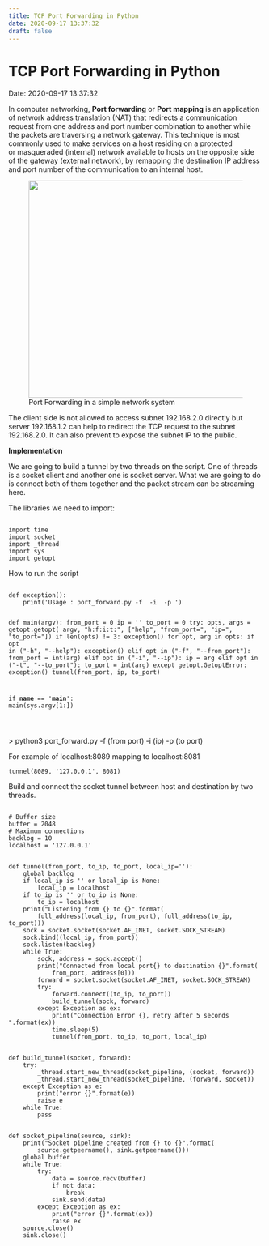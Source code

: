 ```yaml
---
title: TCP Port Forwarding in Python 
date: 2020-09-17 13:37:32 
draft: false
---
```

# TCP Port Forwarding in Python
Date: 2020-09-17 13:37:32

<!-- wp:paragraph -->
<p>In&nbsp;computer networking,&nbsp;<strong>Port forwarding</strong>&nbsp;or&nbsp;<strong>Port mapping</strong>&nbsp;is an application of network address translation (NAT) that redirects a communication request from one&nbsp;address&nbsp;and&nbsp;port number&nbsp;combination to another while the&nbsp;packets&nbsp;are traversing a network gateway. This technique is most commonly used to make services on a host residing on a protected or&nbsp;masqueraded&nbsp;(internal) network available to hosts on the opposite side of the gateway (external network), by remapping the destination IP address and port number of the communication to an internal host.</p>
<!-- /wp:paragraph -->

<!-- wp:paragraph -->
<p></p>
<!-- /wp:paragraph -->

<!-- wp:image {"id":145,"width":910,"height":429,"sizeSlug":"large"} -->
<figure class="wp-block-image size-large is-resized"><img src="https://whalefallnotes.blog/wp-content/uploads/2020/09/port-forwading-in-python.png?w=1021" alt="" class="wp-image-145" width="910" height="429" /><figcaption>Port Forwarding in a simple network system</figcaption></figure>
<!-- /wp:image -->

<!-- wp:paragraph -->
<p>The client side is not allowed to access subnet 192.168.2.0 directly but server 192.168.1.2 can help to redirect the TCP request to the subnet 192.168.2.0. It can also prevent to expose the subnet IP to the public.</p>
<!-- /wp:paragraph -->

<!-- wp:paragraph {"fontSize":"medium"} -->
<p class="has-medium-font-size"><strong>Implementation</strong></p>
<!-- /wp:paragraph -->

<!-- wp:paragraph -->
<p>We are going to build a tunnel by two threads on the script. One of threads is a socket client and another one is socket server. What we are going to do is connect both of them together and the packet stream can be streaming here.</p>
<!-- /wp:paragraph -->

<!-- wp:paragraph -->
<p>The libraries we need to import:</p>
<!-- /wp:paragraph -->

<!-- wp:jetpack/markdown {"source":"```python3\n\nimport time\nimport socket\nimport _thread\nimport sys\nimport getopt\n```\n"} -->
<div class="wp-block-jetpack-markdown"><pre><code class="language-python3">
import time
import socket
import _thread
import sys
import getopt
</code></pre>
</div>
<!-- /wp:jetpack/markdown -->

<!-- wp:paragraph -->
<p></p>
<!-- /wp:paragraph -->

<!-- wp:paragraph {"fontSize":"normal"} -->
<p class="has-normal-font-size">How to run the script</p>
<!-- /wp:paragraph -->

<!-- wp:jetpack/markdown {"source":"```python3\n\ndef exception():\n    print('Usage : port_forward.py -f  -i  -p ')\n\n\ndef main(argv):\n    from_port = 0\n    ip = ''\n    to_port = 0\n    try:\n        opts, args = getopt.getopt(\n            argv, \u0022h:f:i:t:\u0022, [\u0022help\u0022, \u0022from_port=\u0022, \u0022ip=\u0022, \u0022to_port=\u0022])\n        if len(opts) != 3:\n            exception()\n        for opt, arg in opts:\n            if opt in (\u0022-h\u0022, \u0022\u002d\u002dhelp\u0022):\n                exception()\n            elif opt in (\u0022-f\u0022, \u0022\u002d\u002dfrom_port\u0022):\n                from_port = int(arg)\n            elif opt in (\u0022-i\u0022, \u0022\u002d\u002dip\u0022):\n                ip = arg\n            elif opt in (\u0022-t\u0022, \u0022\u002d\u002dto_port\u0022):\n                to_port = int(arg)\n    except getopt.GetoptError:\n        exception()\n    tunnel(from_port, ip, to_port)\n\n\nif __name__ == '__main__':\n    main(sys.argv[1:])\n\n```"} -->
<div class="wp-block-jetpack-markdown"><pre><code class="language-python3">
def exception():
    print('Usage : port_forward.py -f  -i  -p ')


def main(argv):
    from_port = 0
    ip = ''
    to_port = 0
    try:
        opts, args = getopt.getopt(
            argv, &quot;h:f:i:t:&quot;, [&quot;help&quot;, &quot;from_port=&quot;, &quot;ip=&quot;, &quot;to_port=&quot;])
        if len(opts) != 3:
            exception()
        for opt, arg in opts:
            if opt in (&quot;-h&quot;, &quot;--help&quot;):
                exception()
            elif opt in (&quot;-f&quot;, &quot;--from_port&quot;):
                from_port = int(arg)
            elif opt in (&quot;-i&quot;, &quot;--ip&quot;):
                ip = arg
            elif opt in (&quot;-t&quot;, &quot;--to_port&quot;):
                to_port = int(arg)
    except getopt.GetoptError:
        exception()
    tunnel(from_port, ip, to_port)


if __name__ == '__main__':
    main(sys.argv[1:])

</code></pre>
</div>
<!-- /wp:jetpack/markdown -->

<!-- wp:jetpack/markdown {"source":"\u0026gt; python3 port_forward.py -f (from port)  -i (ip)  -p  (to port)"} -->
<div class="wp-block-jetpack-markdown"><p>&gt; python3 port_forward.py -f (from port)  -i (ip)  -p  (to port)</p>
</div>
<!-- /wp:jetpack/markdown -->

<!-- wp:paragraph -->
<p></p>
<!-- /wp:paragraph -->

<!-- wp:paragraph -->
<p>For example of localhost:8089 mapping to localhost:8081</p>
<!-- /wp:paragraph -->

<!-- wp:jetpack/markdown {"source":"```python3 \ntunnel(8089, '127.0.0.1', 8081)\n```"} -->
<div class="wp-block-jetpack-markdown"><pre><code class="language-python3">tunnel(8089, '127.0.0.1', 8081)
</code></pre>
</div>
<!-- /wp:jetpack/markdown -->

<!-- wp:paragraph -->
<p></p>
<!-- /wp:paragraph -->

<!-- wp:paragraph -->
<p>Build and connect the socket tunnel between host and destination by two threads.</p>
<!-- /wp:paragraph -->

<!-- wp:jetpack/markdown {"source":"```python3\n\n# Buffer size\nbuffer = 2048\n# Maximum connections\nbacklog = 10\nlocalhost = '127.0.0.1'\n```"} -->
<div class="wp-block-jetpack-markdown"><pre><code class="language-python3">
# Buffer size
buffer = 2048
# Maximum connections
backlog = 10
localhost = '127.0.0.1'
</code></pre>
</div>
<!-- /wp:jetpack/markdown -->

<!-- wp:jetpack/markdown {"source":"```python3\n\ndef tunnel(from_port, to_ip, to_port, local_ip=''):\n    global backlog\n    if local_ip is '' or local_ip is None:\n        local_ip = localhost\n    if to_ip is '' or to_ip is None:\n        to_ip = localhost\n    print(\u0022Listening from {} to {}\u0022.format(\n        full_address(local_ip, from_port), full_address(to_ip, to_port)))\n    sock = socket.socket(socket.AF_INET, socket.SOCK_STREAM)\n    sock.bind((local_ip, from_port))\n    sock.listen(backlog)\n    while True:\n        sock, address = sock.accept()\n        print(\u0022Connected from local port{} to destination {}\u0022.format(\n            from_port, address[0]))\n        forward = socket.socket(socket.AF_INET, socket.SOCK_STREAM)\n        try:\n            forward.connect((to_ip, to_port))\n            build_tunnel(sock, forward)\n        except Exception as ex:\n            print(\u0022Connection Error {}, retry after 5 seconds \u0022.format(ex))\n            time.sleep(5)\n            tunnel(from_port, to_ip, to_port, local_ip)\n```"} -->
<div class="wp-block-jetpack-markdown"><pre><code class="language-python3">
def tunnel(from_port, to_ip, to_port, local_ip=''):
    global backlog
    if local_ip is '' or local_ip is None:
        local_ip = localhost
    if to_ip is '' or to_ip is None:
        to_ip = localhost
    print(&quot;Listening from {} to {}&quot;.format(
        full_address(local_ip, from_port), full_address(to_ip, to_port)))
    sock = socket.socket(socket.AF_INET, socket.SOCK_STREAM)
    sock.bind((local_ip, from_port))
    sock.listen(backlog)
    while True:
        sock, address = sock.accept()
        print(&quot;Connected from local port{} to destination {}&quot;.format(
            from_port, address[0]))
        forward = socket.socket(socket.AF_INET, socket.SOCK_STREAM)
        try:
            forward.connect((to_ip, to_port))
            build_tunnel(sock, forward)
        except Exception as ex:
            print(&quot;Connection Error {}, retry after 5 seconds &quot;.format(ex))
            time.sleep(5)
            tunnel(from_port, to_ip, to_port, local_ip)
</code></pre>
</div>
<!-- /wp:jetpack/markdown -->

<!-- wp:jetpack/markdown {"source":"```python3\n\ndef build_tunnel(socket, forward):\n    try:\n        _thread.start_new_thread(socket_pipeline, (socket, forward))\n        _thread.start_new_thread(socket_pipeline, (forward, socket))\n    except Exception as e:\n        print(\u0022error {}\u0022.format(e))\n        raise e\n    while True:\n        pass\n```"} -->
<div class="wp-block-jetpack-markdown"><pre><code class="language-python3">
def build_tunnel(socket, forward):
    try:
        _thread.start_new_thread(socket_pipeline, (socket, forward))
        _thread.start_new_thread(socket_pipeline, (forward, socket))
    except Exception as e:
        print(&quot;error {}&quot;.format(e))
        raise e
    while True:
        pass
</code></pre>
</div>
<!-- /wp:jetpack/markdown -->

<!-- wp:jetpack/markdown {"source":"```python3\n\ndef socket_pipeline(source, sink):\n    print(\u0022Socket pipeline created from {} to {}\u0022.format(\n        source.getpeername(), sink.getpeername()))\n    global buffer\n    while True:\n        try:\n            data = source.recv(buffer)\n            if not data:\n                break\n            sink.send(data)\n        except Exception as ex:\n            print(\u0022error {}\u0022.format(ex))\n            raise ex\n    source.close()\n    sink.close()\n```"} -->
<div class="wp-block-jetpack-markdown"><pre><code class="language-python3">
def socket_pipeline(source, sink):
    print(&quot;Socket pipeline created from {} to {}&quot;.format(
        source.getpeername(), sink.getpeername()))
    global buffer
    while True:
        try:
            data = source.recv(buffer)
            if not data:
                break
            sink.send(data)
        except Exception as ex:
            print(&quot;error {}&quot;.format(ex))
            raise ex
    source.close()
    sink.close()
</code></pre>
</div>
<!-- /wp:jetpack/markdown -->
